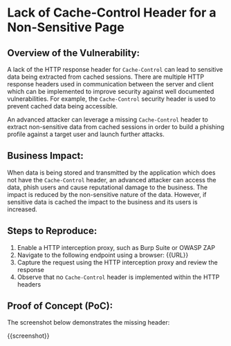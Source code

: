 # Lack of Cache-Control Header for a Non-Sensitive Page

## Overview of the Vulnerability:

A lack of the HTTP response header for `Cache-Control` can lead to sensitive data being extracted from cached sessions. There are multiple HTTP response headers used in communication between the server and client which can be implemented to improve security against well documented vulnerabilities. For example, the `Cache-Control` security header is used to prevent cached data being accessible.

An advanced attacker can leverage a missing `Cache-Control` header to extract non-sensitive data from cached sessions in order to build a phishing profile against a target user and launch further attacks.

## Business Impact:

When data is being stored and transmitted by the application which does not have the `Cache-Control` header, an advanced attacker can access the data, phish users and cause reputational damage to the business. The impact is reduced by the non-sensitive nature of the data. However, if sensitive data is cached the impact to the business and its users is increased.

## Steps to Reproduce:

1. Enable a HTTP interception proxy, such as Burp Suite or OWASP ZAP
1. Navigate to the following endpoint using a browser: {{URL}}
1. Capture the request using the HTTP interception proxy and review the response
1. Observe that no `Cache-Control` header is implemented within the HTTP headers

## Proof of Concept (PoC):

The screenshot below demonstrates the missing header:

{{screenshot}}
